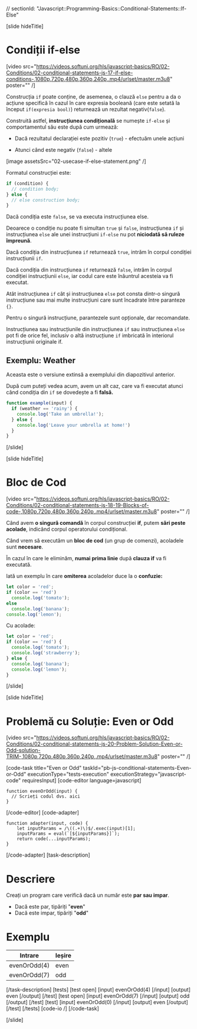 // sectionId: "Javascript::Programming-Basics::Conditional-Statements::If-Else"

[slide hideTitle]
# Condiții if-else

[video src="https://videos.softuni.org/hls/javascript-basics/RO/02-Conditions/02-conditional-statements-js-17-if-else-conditions-,1080p,720p,480p,360p,240p,.mp4/urlset/master.m3u8" poster="" /]

Construcția `if` poate conține, de asemenea, o clauză `else` pentru a da o acțiune specifică în cazul în care expresia booleană (care este setată la început `if(expresia bool)`) returnează un rezultat negativ(`false`).

Construită astfel, **instrucțiunea condițională** se numește `if-else` și comportamentul său este după cum urmează:

* Dacă rezultatul declarației este pozitiv (`true`) - efectuăm unele acțiuni

* Atunci când este negativ (`false`) - altele

[image assetsSrc="02-usecase-if-else-statement.png" /]

Formatul construcției este:
```js
if (condition) {
  // condition body;
} else {
  // else construction body;
}
```
Dacă condiția este `false`, se va executa instrucțiunea else.

Deoarece o condiție nu poate fi simultan `true` și `false`, instrucțiunea `if` și instrucțiunea `else` ale unei instrucțiuni `if-else` nu pot **niciodată să ruleze împreună**.

Dacă condiția din instrucțiunea `if` returnează `true`, intrăm în corpul condiției instrucțiunii `if`.

Dacă condiția din instrucțiunea `if` returnează `false`, intrăm în corpul condiției instrucțiunii `else`, iar codul care este înăuntrul acesteia va fi executat.

Atât instrucțiunea `if` cât și instrucțiunea `else` pot consta dintr-o singură instrucțiune sau mai multe instrucțiuni care sunt încadrate între paranteze `{}`.

Pentru o singură instrucțiune, parantezele sunt opționale, dar recomandate.

Instrucțiunea sau instrucțiunile din instrucțiunea `if` sau instrucțiunea `else` pot fi de orice fel, inclusiv o altă instrucțiune `if` imbricată în interiorul instrucțiunii originale if.

## Exemplu: Weather
Aceasta este o versiune extinsă a exemplului din diapozitivul anterior.

După cum puteți vedea acum, avem un alt caz, care va fi executat atunci când condiția din `if` se dovedește a fi **falsă.**

```js
function example(input) {
  if (weather == 'rainy') {
    console.log('Take an umbrella!');
  } else {
    console.log('Leave your umbrella at home!')
  }
}
```
[/slide]

[slide hideTitle]
# Bloc de Cod

[video src="https://videos.softuni.org/hls/javascript-basics/RO/02-Conditions/02-conditional-statements-js-18-19-Blocks-of-code-,1080p,720p,480p,360p,240p,.mp4/urlset/master.m3u8" poster="" /]

Când avem **o singură comandă** în corpul construcției **if**, putem **sări peste acolade**, indicând corpul operatorului condițional.

Când vrem să executăm un  **bloc de cod** (un grup de comenzi), acoladele sunt **necesare**.

În cazul în care le eliminăm, **numai prima linie** după **clauza if** va fi executată. 

Iată un exemplu în care **omiterea** acoladelor duce la o **confuzie:**

```js live
let color = 'red';
if (color == 'red') 
  console.log('tomato');
else
  console.log('banana');
console.log('lemon'); 
```

Cu acolade:

```js live
let color = 'red';
if (color == 'red') {
  console.log('tomato');
  console.log('strawberry'); 
} else {
  console.log('banana');
  console.log('lemon');
}
```
[/slide]

[slide hideTitle]

# Problemă cu Soluție: Even or Odd

[video src="https://videos.softuni.org/hls/javascript-basics/RO/02-Conditions/02-conditional-statements-js-20-Problem-Solution-Even-or-Odd-solution-TRIM-,1080p,720p,480p,360p,240p,.mp4/urlset/master.m3u8" poster="" /]

[code-task title="Even or Odd" taskId="pb-js-conditional-statements-Even-or-Odd" executionType="tests-execution" executionStrategy="javascript-code" requiresInput]
[code-editor language=javascript]
```
function evenOrOdd(input) {
  // Scrieți codul dvs. aici
}
```
[/code-editor]
[code-adapter]
```
function adapter(input, code) {
    let inputParams = /\((.+)\)$/.exec(input)[1];
    inputParams = eval(`[${inputParams}]`);
    return code(...inputParams);
}
```
[/code-adapter]
[task-description]
# Descriere
Creați un program care verifică dacă un număr este **par sau impar**.

* Dacă este par, tipăriți "**even**"
* Dacă este impar, tipăriți "**odd**"

# Exemplu
| **Intrare** | **Ieșire** |
| --- | --- |
| evenOrOdd(4) | even |
| evenOrOdd(7) | odd |


[/task-description]
[tests]
[test open]
[input]
evenOrOdd(4)
[/input]
[output]
even
[/output]
[/test]
[test open]
[input]
evenOrOdd(7)
[/input]
[output]
odd
[/output]
[/test]
[test]
[input]
evenOrOdd(0)
[/input]
[output]
even
[/output]
[/test]
[/tests]
[code-io /]
[/code-task]

[/slide]


